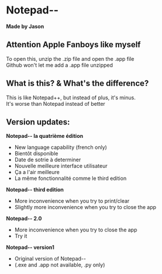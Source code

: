 # Notepad--
**Made by Jason**

## Attention Apple Fanboys like myself
To open this, unzip the .zip file and open the .app file\
Github won't let me add a .app file unzipped

## What is this? & What's the difference?
This is like Notepad++, but instead of plus, it's minus.\
It's worse than Notepad instead of better

## Version updates:
**Notepad-- la quatrième édition**
- New language capability (french only)
- Bientôt disponible
- Date de sotrie à determiner
- Nouvelle meilleure interface utilisateur
- Ça a l'air meilleure
- La même fonctionnalité comme le third edition

**Notepad-- third edition**
- More inconvenience when you try to print/clear
- Slightly more inconvenience when you try to close the app

**Notepad-- 2.0**
- More inconvenience when you try to close the app
- Try it

**Notepad-- version1**
- Original version of Notepad--
- (.exe and .app not available, .py only)

